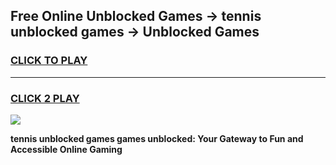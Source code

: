 
## Free Online Unblocked Games → tennis unblocked games → Unblocked Games
<h3>
<a href="https://premium.freeplayer.one?title=tennis_unblocked_games&ref=21F">CLICK TO PLAY</a></h3>
<hr>

<h3>
<a href="https://premium.freeplayer.one?title=tennis_unblocked_games&ref=21F">CLICK 2 PLAY</a>
  
</h3>

<a href="https://premium.freeplayer.one?title=tennis_unblocked_games&ref=21F/"><img src="https://clearcache.store/games.png"></a>


**tennis unblocked games games unblocked: Your Gateway to Fun and Accessible Online Gaming**

